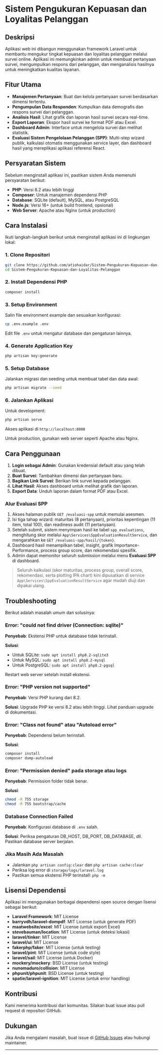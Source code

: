 # Sistem Pengukuran Kepuasan dan Loyalitas Pelanggan

## Deskripsi

Aplikasi web ini dibangun menggunakan framework Laravel untuk membantu mengukur tingkat kepuasan dan loyalitas pelanggan melalui survei online. Aplikasi ini memungkinkan admin untuk membuat pertanyaan survei, mengumpulkan respons dari pelanggan, dan menganalisis hasilnya untuk meningkatkan kualitas layanan.

## Fitur Utama

- **Manajemen Pertanyaan**: Buat dan kelola pertanyaan survei berdasarkan dimensi tertentu.
- **Pengumpulan Data Responden**: Kumpulkan data demografis dan respons survei dari pelanggan.
- **Analisis Hasil**: Lihat grafik dan laporan hasil survei secara real-time.
- **Export Laporan**: Ekspor hasil survei ke format PDF atau Excel.
- **Dashboard Admin**: Interface untuk mengelola survei dan melihat statistik.
- **Evaluasi Sistem Pengelolaan Pelanggan (SPP)**: Multi-step wizard publik, kalkulasi otomatis menggunakan service layer, dan dashboard hasil yang mereplikasi aplikasi referensi React.

## Persyaratan Sistem

Sebelum menginstall aplikasi ini, pastikan sistem Anda memenuhi persyaratan berikut:

- **PHP**: Versi 8.2 atau lebih tinggi
- **Composer**: Untuk manajemen dependensi PHP
- **Database**: SQLite (default), MySQL, atau PostgreSQL
- **Node.js**: Versi 16+ (untuk build frontend, opsional)
- **Web Server**: Apache atau Nginx (untuk production)

## Cara Instalasi

Ikuti langkah-langkah berikut untuk menginstall aplikasi ini di lingkungan lokal:

### 1. Clone Repositori

```bash
git clone https://github.com/atiohaidar/Sistem-Pengukuran-Kepuasan-dan-Loyalitas-Pelanggan.git
cd Sistem-Pengukuran-Kepuasan-dan-Loyalitas-Pelanggan
```

### 2. Install Dependensi PHP

```bash
composer install
```

### 3. Setup Environment

Salin file environment example dan sesuaikan konfigurasi:

```bash
cp .env.example .env
```

Edit file `.env` untuk mengatur database dan pengaturan lainnya.

### 4. Generate Application Key

```bash
php artisan key:generate
```

### 5. Setup Database

Jalankan migrasi dan seeding untuk membuat tabel dan data awal:

```bash
php artisan migrate --seed
```

### 6. Jalankan Aplikasi

Untuk development:

```bash
php artisan serve
```

Akses aplikasi di `http://localhost:8000`

Untuk production, gunakan web server seperti Apache atau Nginx.

## Cara Penggunaan

1. **Login sebagai Admin**: Gunakan kredensial default atau yang telah dibuat.
2. **Buat Survei**: Tambahkan dimensi dan pertanyaan baru.
3. **Bagikan Link Survei**: Berikan link survei kepada pelanggan.
4. **Lihat Hasil**: Akses dashboard untuk melihat grafik dan laporan.
5. **Export Data**: Unduh laporan dalam format PDF atau Excel.

### Alur Evaluasi SPP

1. Akses halaman publik `GET /evaluasi-spp` untuk memulai asesmen.
2. Isi tiga tahap wizard: maturitas (8 pertanyaan), prioritas kepentingan (11 item, total 100), dan readiness audit (11 pertanyaan).
3. Setelah submit, sistem menyimpan hasil ke tabel `spp_evaluations`, menghitung skor melalui `App\Services\SppEvaluationResultService`, dan mengarahkan ke `GET /evaluasi-spp/hasil/{token}`.
4. Dashboard hasil menampilkan tabel, insight, grafik Importance-Performance, process group score, dan rekomendasi spesifik.
5. Admin dapat memonitor seluruh submission melalui menu **Evaluasi SPP** di dashboard.

> Seluruh kalkulasi (skor maturitas, process group, overall score, rekomendasi, serta plotting IPA chart) kini dipusatkan di service `App\Services\SppEvaluationResultService` agar mudah diuji dan dipakai ulang.

## Troubleshooting

Berikut adalah masalah umum dan solusinya:

### Error: "could not find driver (Connection: sqlite)"

**Penyebab**: Ekstensi PHP untuk database tidak terinstall.

**Solusi**:
- Untuk SQLite: `sudo apt install php8.2-sqlite3`
- Untuk MySQL: `sudo apt install php8.2-mysql`
- Untuk PostgreSQL: `sudo apt install php8.2-pgsql`

Restart web server setelah install ekstensi.

### Error: "PHP version not supported"

**Penyebab**: Versi PHP kurang dari 8.2.

**Solusi**: Upgrade PHP ke versi 8.2 atau lebih tinggi. Lihat panduan upgrade di dokumentasi.

### Error: "Class not found" atau "Autoload error"

**Penyebab**: Dependensi belum terinstall.

**Solusi**:
```bash
composer install
composer dump-autoload
```

### Error: "Permission denied" pada storage atau logs

**Penyebab**: Permission folder tidak benar.

**Solusi**:
```bash
chmod -R 755 storage
chmod -R 755 bootstrap/cache
```

### Database Connection Failed

**Penyebab**: Konfigurasi database di `.env` salah.

**Solusi**: Periksa pengaturan DB_HOST, DB_PORT, DB_DATABASE, dll. Pastikan database server berjalan.

### Jika Masih Ada Masalah

- Jalankan `php artisan config:clear` dan `php artisan cache:clear`
- Periksa log error di `storage/logs/laravel.log`
- Pastikan semua ekstensi PHP terinstall: `php -m`

## Lisensi Dependensi

Aplikasi ini menggunakan berbagai dependensi open source dengan lisensi sebagai berikut:

- **Laravel Framework**: MIT License
- **barryvdh/laravel-dompdf**: MIT License (untuk generate PDF)
- **maatwebsite/excel**: MIT License (untuk export Excel)
- **stevebauman/location**: MIT License (untuk deteksi lokasi)
- **laravel/tinker**: MIT License
- **laravel/ui**: MIT License
- **fakerphp/faker**: MIT License (untuk testing)
- **laravel/pint**: MIT License (untuk code style)
- **laravel/sail**: MIT License (untuk Docker)
- **mockery/mockery**: BSD License (untuk testing)
- **nunomaduro/collision**: MIT License
- **phpunit/phpunit**: BSD License (untuk testing)
- **spatie/laravel-ignition**: MIT License (untuk error handling)


## Kontribusi

Kami menerima kontribusi dari komunitas. Silakan buat issue atau pull request di repositori GitHub.

## Dukungan

Jika Anda mengalami masalah, buat issue di [GitHub Issues](https://github.com/atiohaidar/Sistem-Pengukuran-Kepuasan-dan-Loyalitas-Pelanggan/issues) atau hubungi maintainer.

---

